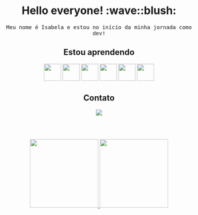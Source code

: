 <h1 align='center'> Hello everyone! :wave::blush:</h1>
<samp>
<p align='center'> Meu nome é Isabela e estou no início da minha jornada como dev! </p>
</samp>
  
<h2 align="center"> Estou aprendendo </h2>

<div align="center" style="display: inline_block">
<img src="https://cdn.jsdelivr.net/gh/devicons/devicon/icons/html5/html5-original.svg" width="45" height="45"/> <img src="https://cdn.jsdelivr.net/gh/devicons/devicon/icons/css3/css3-original.svg" width="45" height="45"/> <img src="https://cdn.jsdelivr.net/gh/devicons/devicon/icons/git/git-original.svg" width="45" height="45"/> <img src="https://cdn.jsdelivr.net/gh/devicons/devicon/icons/c/c-plain.svg" width="45" height="45"/> <img src="https://cdn.jsdelivr.net/gh/devicons/devicon/icons/java/java-original.svg" width="45" height="45"/> <img src="https://cdn.jsdelivr.net/gh/devicons/devicon/icons/javascript/javascript-original.svg" width="45" height="45"/>
</div>       

<h2 align="center"> Contato </h2>
<div align="center">
<a href="https://www.linkedin.com/in/isabelamad" target="_blank"><img src="https://img.shields.io/badge/-LinkedIn-%230077B5?style=for-the-badge&logo=linkedin&logoColor=white" target="_blank"></a>   
</div>
          
<br><br>
<div align="center">
  <a href="https://github.com/bela-mad">
  <img height="180em" src="https://github-readme-stats.vercel.app/api?username=bela-mad&show_icons=true&theme=cobalt&include_all_commits=true&count_private=true"/>
  <img height="180em" src="https://github-readme-stats.vercel.app/api/top-langs/?username=bela-mad&layout=compact&langs_count=7&theme=cobalt"/>
</div>
